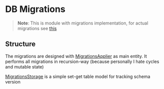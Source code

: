 # DB Migrations
> **Note**: This is module with migrations implementation, for actual migrations see [this](../bot/src/main/kotlin/me/y9san9/prizebot/database/migrations)

## Structure

The migrations are designed with [MigrationsApplier](src/main/kotlin/me/y9san9/db/migrations/MigrationsApplier.kt) as main entity. It performs all migrations in recursion-way (because personally I hate cycles and mutable state)

[MigrationsStorage](src/main/kotlin/me/y9san9/db/migrations/MigrationsStorage.kt) is a simple set-get table model for tracking schema version
